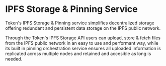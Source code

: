 # IPFS Storage & Pinning Service

Token's IPFS Storage & Pinning service simplifies decentralized storage offering redundant and persistent data storage on the IPFS public network.

Through the Token's IPFS Storage API users can upload, store & fetch files from the IPFS public network in an easy to use and performant way, while its built in pinning orchestration service ensures all uploaded information is replicated across multiple nodes and retained and accesible as long is needed.

